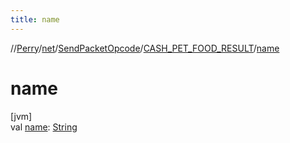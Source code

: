 ```yaml
---
title: name
---
```

//[Perry](../../../../index.html)/[net](../../index.html)/[SendPacketOpcode](../index.html)/[CASH_PET_FOOD_RESULT](index.html)/[name](name.html)



# name



[jvm]\
val [name](name.html): [String](https://kotlinlang.org/api/latest/jvm/stdlib/kotlin/-string/index.html)




